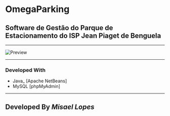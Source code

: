 # OmegaParking
<h2>Software de Gestão do Parque de Estacionamento do ISP Jean Piaget de Benguela</h2>
<hr>
<img src="https://user-images.githubusercontent.com/66078558/122154107-264fa900-ce5c-11eb-8624-4dd9b76e309f.png" alt="Preview">
<hr>
<h3>Developed With</h3>
<ul>
 <li>Java_  [Apache NetBeans]</li>
 <li>MySQL  [phpMyAdmin]</li>
</ul>
<hr>
<h2>Developed By <em>Misael Lopes</em></h2>

